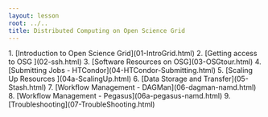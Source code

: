 ```yaml
---
layout: lesson
root: ../..
title: Distributed Computing on Open Science Grid
---
```

<div class="toc" markdown="1">
1.  [Introduction to Open Science Grid](01-IntroGrid.html)
2.  [Getting access to OSG ](02-ssh.html)
3.  [Software Resources on OSG](03-OSGtour.html)
4.  [Submitting Jobs  - HTCondor](04-HTCondor-Submitting.html)
5.  [Scaling Up Resources ](04a-ScalingUp.html)
6.  [Data Storage and Transfer](05-Stash.html)
7.  [Workflow Management - DAGMan](06-dagman-namd.html)
8.  [Workflow Management - Pegasus](06a-pegasus-namd.html)
9.  [Troubleshooting](07-TroubleShooting.html)
</div>

